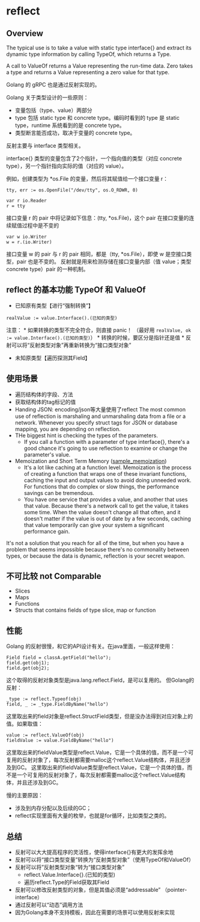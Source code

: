 # reflect

## Overview
The typical use is to take a value with static type interface{} and extract its dynamic type information by calling TypeOf, which returns a Type.

A call to ValueOf returns a Value representing the run-time data. Zero takes a type and returns a Value representing a zero value for that type.

Golang 的 gRPC 也是通过反射实现的。

Golang 关于类型设计的一些原则：
* 变量包括（type、value）两部分
* type 包括 static type 和 concrete type。编码时看到的 type 是 static type，runtime 系统看到的是 concrete type。
* 类型断言能否成功，取决于变量的 concrete type。

反射主要与 interface 类型相关。

interface{} 类型的变量包含了2个指针，一个指向值的类型（对应 concrete type），另一个指针指向实际的值（对应的 value）。

例如，创建类型为 *os.File 的变量，然后将其赋值给一个接口变量 r：
```
tty, err := os.OpenFile("/dev/tty", os.O_RDWR, 0)

var r io.Reader
r = tty
```
接口变量 r 的 pair 中将记录如下信息：(tty, *os.File)，这个 pair 在接口变量的连续赋值过程中是不变的
```$xslt
var w io.Writer
w = r.(io.Writer)
```
接口变量 w 的 pair 与 r 的 pair 相同，都是（tty, *os.File），即使 w 是空接口类型，pair 也是不变的。
反射就是用来检测存储在接口变量内部（值 value；类型 concrete type）pair 的一种机制。

## reflect 的基本功能 TypeOf 和 ValueOf

- 已知原有类型【进行“强制转换”】
```$xslt
realValue := value.Interface().(已知的类型)
```
注意：
    * 如果转换的类型不完全符合，则直接 panic！ （最好用 `realValue, ok := value.Interface().(已知的类型)`）
    * 转换的时候，要区分是指针还是值
    * 反射可以将“反射类型对象”再重新转换为“接口类型对象”

- 未知原类型【遍历探测其Field】

## 使用场景
* 遍历结构体的字段、方法
* 获取结构体的tag标记的值
* Handing JSON: encoding/json等大量使用了reflect
The most common use of reflection is marshaling and unmarshaling data from a file or a network.
Whenever you specify struct tags for JSON or database mapping, you are depending on reflection.
* THe biggest hint is checking the types of the parameters.
    * If you call a function with a parameter of type interface{}, there's a good chance it's going to use reflection to examine or change the parameter's value.
* Memoization and Short Term Memory ([sample_memoization](./sample/sample_memoization.go))
    * It's a lot like caching at a function level. Memoization is the process of creating a function that wraps one of these invariant functions, caching the input and output values to avoid doing unneeded work. For functions that do complex or slow things, the performance savings can be tremendous.
    * You have one service that provides a value, and another that uses that value. Because there's a network call to get the value, it takes some time. When the value doesn't change all that often, and it doesn't matter if the value is out of date by a few seconds, caching that value temporarily can give your system a significant performance gain. 

It's not a solution that you reach for all of the time, but when you have a problem that seems impossible because there's no commonality between types, or because the data is dynamic, reflection is your secret weapon.

## 不可比较 not Comparable
* Slices
* Maps
* Functions
* Structs that contains fields of type slice, map or function

## 性能
Golang 的反射很慢，和它的API设计有关。在java里面，一般这样使用：
```$xslt
Field field = classA.getField("hello");
field.get(obj1);
field.get(obj2);
```
这个取得的反射对象类型是java.lang.reflect.Field，是可以复用的。
但Golang的反射：
```$xslt
_type := reflect.Typeof(obj)
field, _ := _type.FieldByName("hello")
```
这里取出来的field对象是reflect.StructField类型，但是没办法得到对应对象上的值。如果取值：
```$xslt
value := reflect.ValueOf(obj)
fieldValue := value.FieldByName("hello")
```
这里取出来的fieldValue类型是reflect.Value，它是一个具体的值，而不是一个可复用的反射对象了，每次反射都需要malloc这个reflect.Value结构体，并且还涉及到GC。
这里取出来的fieldValue类型是reflect.Value，它是一个具体的值，而不是一个可复用的反射对象了，每次反射都需要malloc这个reflect.Value结构体，并且还涉及到GC。

慢的主要原因：
* 涉及到内存分配以及后续的GC；
* reflect实现里面有大量的枚举，也就是for循环，比如类型之类的。

## 总结
* 反射可以大大提高程序的灵活性，使得interface{}有更大的发挥余地
* 反射可以将“接口类型变量”转换为“反射类型对象”（使用TypeOf和ValueOf）
* 反射可以将”反射类型对象“转为“接口类型对象”
    * reflect.Value.Interface{}.(已知的类型)
    * 遍历reflect.Type的Field获取其Field
* 反射可以修改反射类型的对象，但是其值必须是“addressable” （pointer-interface）
* 通过反射可以“动态”调用方法
* 因为Golang本身不支持模板，因此在需要的场景可以使用反射来实现